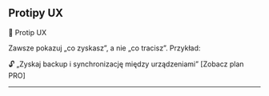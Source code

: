 ## Protipy UX

🧠 Protip UX

Zawsze pokazuj „co zyskasz”, a nie „co tracisz”.
Przykład:

🔓 „Zyskaj backup i synchronizację między urządzeniami”
[Zobacz plan PRO]

---
